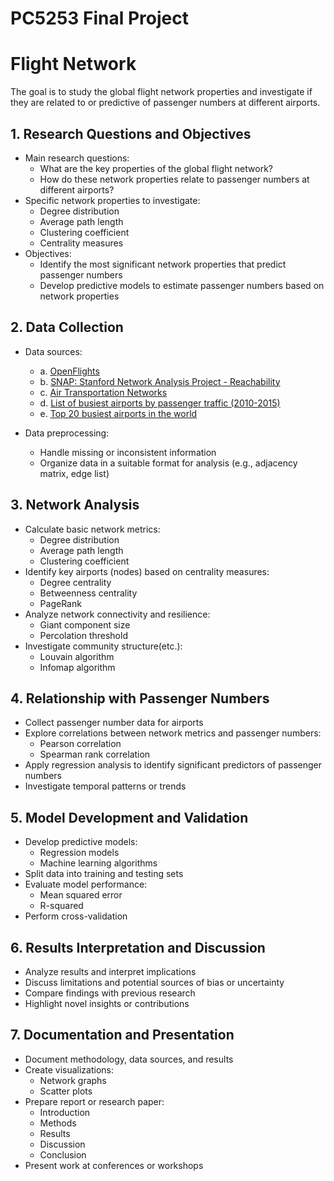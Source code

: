 # PC5253 Final Project
# Flight Network 

The goal is to study the global flight network properties and investigate if they are related to or predictive of passenger numbers at different airports. 

## 1. Research Questions and Objectives
- Main research questions:
   - What are the key properties of the global flight network?
   - How do these network properties relate to passenger numbers at different airports?
- Specific network properties to investigate:
   - Degree distribution
   - Average path length
   - Clustering coefficient
   - Centrality measures
- Objectives:
   - Identify the most significant network properties that predict passenger numbers
   - Develop predictive models to estimate passenger numbers based on network properties

## 2. Data Collection
- Data sources:
  - a. [OpenFlights](https://openflights.org)
  - b. [SNAP: Stanford Network Analysis Project - Reachability](https://snap.stanford.edu/data/reachability.html)
  - c. [Air Transportation Networks](http://seeslab.info/downloads/air-transportation-networks/)
  - d. [List of busiest airports by passenger traffic (2010-2015)](https://en.wikipedia.org/wiki/List_of_busiest_airports_by_passenger_traffic_(2010%E2%80%932015))
  - e. [Top 20 busiest airports in the world](https://aci.aero/wp-content/uploads/2021/09/Top_20-busiest_airports_in-the_world_2.pdf)

- Data preprocessing:
   - Handle missing or inconsistent information
   - Organize data in a suitable format for analysis (e.g., adjacency matrix, edge list)

## 3. Network Analysis
- Calculate basic network metrics:
   - Degree distribution
   - Average path length
   - Clustering coefficient
- Identify key airports (nodes) based on centrality measures:
   - Degree centrality
   - Betweenness centrality
   - PageRank
- Analyze network connectivity and resilience:
   - Giant component size
   - Percolation threshold
- Investigate community structure(etc.):
   - Louvain algorithm
   - Infomap algorithm

## 4. Relationship with Passenger Numbers
- Collect passenger number data for airports
- Explore correlations between network metrics and passenger numbers:
   - Pearson correlation
   - Spearman rank correlation
- Apply regression analysis to identify significant predictors of passenger numbers
- Investigate temporal patterns or trends

## 5. Model Development and Validation
- Develop predictive models:
   - Regression models
   - Machine learning algorithms
- Split data into training and testing sets
- Evaluate model performance:
   - Mean squared error
   - R-squared
- Perform cross-validation

## 6. Results Interpretation and Discussion
- Analyze results and interpret implications
- Discuss limitations and potential sources of bias or uncertainty
- Compare findings with previous research
- Highlight novel insights or contributions

## 7. Documentation and Presentation
- Document methodology, data sources, and results
- Create visualizations:
   - Network graphs
   - Scatter plots
- Prepare report or research paper:
   - Introduction
   - Methods
   - Results
   - Discussion
   - Conclusion
- Present work at conferences or workshops
